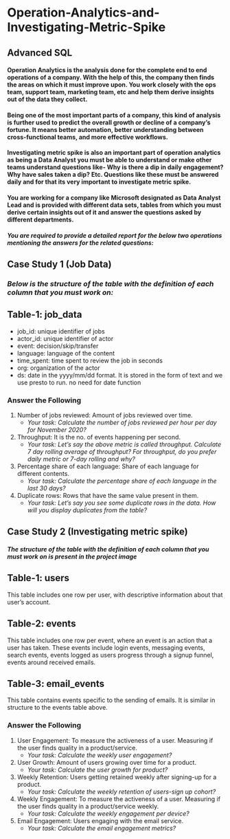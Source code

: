 # Operation-Analytics-and-Investigating-Metric-Spike
## Advanced SQL

#### Operation Analytics is the analysis done for the complete end to end operations of a company. With the help of this, the company then finds the areas on which it must improve upon. You work closely with the ops team, support team, marketing team, etc and help them derive insights out of the data they collect.

#### Being one of the most important parts of a company, this kind of analysis is further used to predict the overall growth or decline of a company’s fortune. It means better automation, better understanding between cross-functional teams, and more effective workflows.

#### Investigating metric spike is also an important part of operation analytics as being a Data Analyst you must be able to understand or make other teams understand questions like- Why is there a dip in daily engagement? Why have sales taken a dip? Etc. Questions like these must be answered daily and for that its very important to investigate metric spike.

#### You are working for a company like Microsoft designated as Data Analyst Lead and is provided with different data sets, tables from which you must derive certain insights out of it and answer the questions asked by different departments.

#### *You are required to provide a detailed report for the below two operations mentioning the answers for the related questions:*



## **Case Study 1 (Job Data)**
### ***Below is the structure of the table with the definition of each column that you must work on:***

## Table-1: job_data
- job_id: unique identifier of jobs
- actor_id: unique identifier of actor
- event: decision/skip/transfer
- language: language of the content
- time_spent: time spent to review the job in seconds
- org: organization of the actor
- ds: date in the yyyy/mm/dd format. It is stored in the form of text and we use presto to run. no need for date function

### Answer the Following
1. Number of jobs reviewed: Amount of jobs reviewed over time.
    - *Your task: Calculate the number of jobs reviewed per hour per day for November 2020?*
2. Throughput: It is the no. of events happening per second.
    - *Your task: Let’s say the above metric is called throughput. Calculate 7 day rolling average of throughput? For throughput, do you prefer daily metric or 7-day rolling and why?*
3. Percentage share of each language: Share of each language for different contents.
    - *Your task: Calculate the percentage share of each language in the last 30 days?*
4. Duplicate rows: Rows that have the same value present in them.
    - *Your task: Let’s say you see some duplicate rows in the data. How will you display duplicates from the table?*
   
## **Case Study 2 (Investigating metric spike)**
#### ***The structure of the table with the definition of each column that you must work on is present in the project image***

## Table-1: users
This table includes one row per user, with descriptive information about that user’s account.
## Table-2: events
This table includes one row per event, where an event is an action that a user has taken. These events include login events, messaging events, search events, events logged as users progress through a signup funnel, events around received emails.
## Table-3: email_events
 This table contains events specific to the sending of emails. It is similar in structure to the events table above.

### Answer the Following
1. User Engagement: To measure the activeness of a user. Measuring if the user finds quality in a product/service.
    - *Your task: Calculate the weekly user engagement?*
2. User Growth: Amount of users growing over time for a product.
    - *Your task: Calculate the user growth for product?*
3. Weekly Retention: Users getting retained weekly after signing-up for a product.
    - *Your task: Calculate the weekly retention of users-sign up cohort?*
4. Weekly Engagement: To measure the activeness of a user. Measuring if the user finds quality in a product/service weekly.
    - *Your task: Calculate the weekly engagement per device?*
5. Email Engagement: Users engaging with the email service.
    - *Your task: Calculate the email engagement metrics?*
